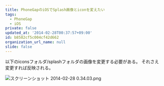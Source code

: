 ```yaml
---
title: PhoneGapのiOSでSplash画像とiconを変えたい
tags:
  - PhoneGap
  - iOS
private: false
updated_at: '2014-02-28T00:37:57+09:00'
id: b8582cf5c004cf42d662
organization_url_name: null
slide: false
---
```


以下のiconsフォルダ/splashフォルダの画像を変更する必要がある。
それさえ変更すれば反映される。

![スクリーンショット 2014-02-28 0.34.03.png](https://qiita-image-store.s3.amazonaws.com/0/4044/2a53e90e-898d-99a4-5344-904f76e6e38a.png "スクリーンショット 2014-02-28 0.34.03.png")
